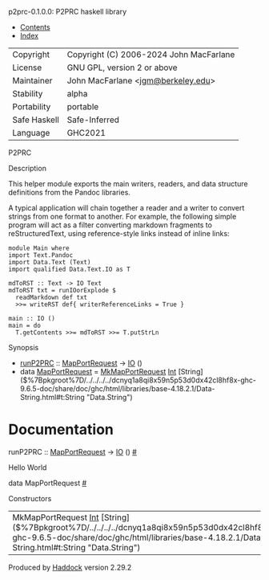 <div id="package-header">

<span class="caption">p2prc-0.1.0.0: P2PRC haskell library</span>

- [Contents](index.html)
- [Index](doc-index.html)

</div>

<div id="content">

<div id="module-header">

|              |                                         |
|--------------|-----------------------------------------|
| Copyright    | Copyright (C) 2006-2024 John MacFarlane |
| License      | GNU GPL, version 2 or above             |
| Maintainer   | John MacFarlane \<jgm@berkeley.edu\>    |
| Stability    | alpha                                   |
| Portability  | portable                                |
| Safe Haskell | Safe-Inferred                           |
| Language     | GHC2021                                 |

P2PRC

</div>

<div id="description">

Description

<div class="doc">

This helper module exports the main writers, readers, and data structure
definitions from the Pandoc libraries.

A typical application will chain together a reader and a writer to
convert strings from one format to another. For example, the following
simple program will act as a filter converting markdown fragments to
reStructuredText, using reference-style links instead of inline links:

    module Main where
    import Text.Pandoc
    import Data.Text (Text)
    import qualified Data.Text.IO as T

    mdToRST :: Text -> IO Text
    mdToRST txt = runIOorExplode $
      readMarkdown def txt
      >>= writeRST def{ writerReferenceLinks = True }

    main :: IO ()
    main = do
      T.getContents >>= mdToRST >>= T.putStrLn

</div>

</div>

<div id="synopsis">

Synopsis

- [runP2PRC](#v:runP2PRC) ::
  [MapPortRequest](P2PRC.html#t:MapPortRequest "P2PRC") -\>
  [IO]($%7Bpkgroot%7D/../../../../dcnyq1a8qi8x59n5p53d0dx42cl8hf8x-ghc-9.6.5-doc/share/doc/ghc/html/libraries/base-4.18.2.1/System-IO.html#t:IO "System.IO")
  ()
- <span class="keyword">data</span> [MapPortRequest](#t:MapPortRequest)
  = [MkMapPortRequest](#v:MkMapPortRequest)
  [Int]($%7Bpkgroot%7D/../../../../dcnyq1a8qi8x59n5p53d0dx42cl8hf8x-ghc-9.6.5-doc/share/doc/ghc/html/libraries/base-4.18.2.1/Data-Int.html#t:Int "Data.Int")
  [String]($%7Bpkgroot%7D/../../../../dcnyq1a8qi8x59n5p53d0dx42cl8hf8x-ghc-9.6.5-doc/share/doc/ghc/html/libraries/base-4.18.2.1/Data-String.html#t:String "Data.String")

</div>

<div id="interface">

# Documentation

<div class="top">

<span id="v:runP2PRC" class="def">runP2PRC</span> ::
[MapPortRequest](P2PRC.html#t:MapPortRequest "P2PRC") -\>
[IO]($%7Bpkgroot%7D/../../../../dcnyq1a8qi8x59n5p53d0dx42cl8hf8x-ghc-9.6.5-doc/share/doc/ghc/html/libraries/base-4.18.2.1/System-IO.html#t:IO "System.IO")
() <a href="#v:runP2PRC" class="selflink">#</a>

<div class="doc">

Hello World

</div>

</div>

<div class="top">

<span class="keyword">data</span> <span id="t:MapPortRequest"
class="def">MapPortRequest</span>
<a href="#t:MapPortRequest" class="selflink">#</a>

<div class="subs constructors">

Constructors

|                                                                                                                                                                                                                                                                                                                                                                                                     |     |
|-----------------------------------------------------------------------------------------------------------------------------------------------------------------------------------------------------------------------------------------------------------------------------------------------------------------------------------------------------------------------------------------------------|-----|
| <span id="v:MkMapPortRequest" class="def">MkMapPortRequest</span> [Int]($%7Bpkgroot%7D/../../../../dcnyq1a8qi8x59n5p53d0dx42cl8hf8x-ghc-9.6.5-doc/share/doc/ghc/html/libraries/base-4.18.2.1/Data-Int.html#t:Int "Data.Int") [String]($%7Bpkgroot%7D/../../../../dcnyq1a8qi8x59n5p53d0dx42cl8hf8x-ghc-9.6.5-doc/share/doc/ghc/html/libraries/base-4.18.2.1/Data-String.html#t:String "Data.String") |     |

</div>

</div>

</div>

</div>

<div id="footer">

Produced by [Haddock](http://www.haskell.org/haddock/) version 2.29.2

</div>
